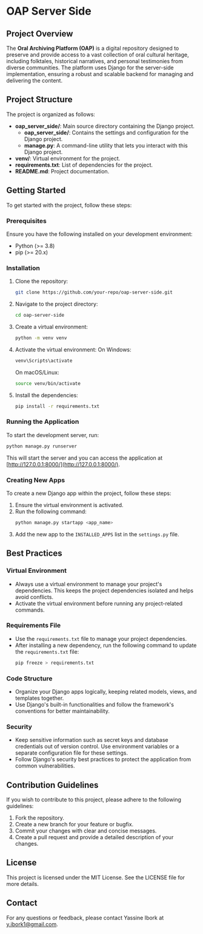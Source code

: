 
# OAP Server Side

## Project Overview
The **Oral Archiving Platform (OAP)** is a digital repository designed to preserve and provide access to a vast collection of oral cultural heritage, including folktales, historical narratives, and personal testimonies from diverse communities. The platform uses Django for the server-side implementation, ensuring a robust and scalable backend for managing and delivering the content.

## Project Structure
The project is organized as follows:

- **oap_server_side/**: Main source directory containing the Django project.
  - **oap_server_side/**: Contains the settings and configuration for the Django project.
  - **manage.py**: A command-line utility that lets you interact with this Django project.
- **venv/**: Virtual environment for the project.
- **requirements.txt**: List of dependencies for the project.
- **README.md**: Project documentation.

## Getting Started
To get started with the project, follow these steps:

### Prerequisites
Ensure you have the following installed on your development environment:
- Python (>= 3.8)
- pip (>= 20.x)

### Installation
1. Clone the repository:
   ```sh
   git clone https://github.com/your-repo/oap-server-side.git
   ```
2. Navigate to the project directory:
   ```sh
   cd oap-server-side
   ```
3. Create a virtual environment:
   ```sh
   python -m venv venv
   ```
4. Activate the virtual environment:
   On Windows:
   ```sh
   venv\Scripts\activate
   ```
   On macOS/Linux:
   ```sh
   source venv/bin/activate
   ```
5. Install the dependencies:
   ```sh
   pip install -r requirements.txt
   ```

### Running the Application
To start the development server, run:
```sh
python manage.py runserver
```
This will start the server and you can access the application at [http://127.0.0.1:8000/](http://127.0.0.1:8000/).

### Creating New Apps
To create a new Django app within the project, follow these steps:

1. Ensure the virtual environment is activated.
2. Run the following command:
   ```sh
   python manage.py startapp <app_name>
   ```
3. Add the new app to the `INSTALLED_APPS` list in the `settings.py` file.

## Best Practices

### Virtual Environment
- Always use a virtual environment to manage your project's dependencies. This keeps the project dependencies isolated and helps avoid conflicts.
- Activate the virtual environment before running any project-related commands.

### Requirements File
- Use the `requirements.txt` file to manage your project dependencies.
- After installing a new dependency, run the following command to update the `requirements.txt` file:
  ```sh
  pip freeze > requirements.txt
  ```

### Code Structure
- Organize your Django apps logically, keeping related models, views, and templates together.
- Use Django's built-in functionalities and follow the framework's conventions for better maintainability.

### Security
- Keep sensitive information such as secret keys and database credentials out of version control. Use environment variables or a separate configuration file for these settings.
- Follow Django's security best practices to protect the application from common vulnerabilities.

## Contribution Guidelines
If you wish to contribute to this project, please adhere to the following guidelines:

1. Fork the repository.
2. Create a new branch for your feature or bugfix.
3. Commit your changes with clear and concise messages.
4. Create a pull request and provide a detailed description of your changes.

## License
This project is licensed under the MIT License. See the LICENSE file for more details.

## Contact
For any questions or feedback, please contact Yassine Ibork at y.ibork1@gmail.com.
